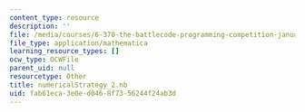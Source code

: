 ```yaml
---
content_type: resource
description: ''
file: /media/courses/6-370-the-battlecode-programming-competition-january-iap-2013/fab61eca3e0ed0468f7356244f24ab3d_numericalStrategy_2.nb
file_type: application/mathematica
learning_resource_types: []
ocw_type: OCWFile
parent_uid: null
resourcetype: Other
title: numericalStrategy_2.nb
uid: fab61eca-3e0e-d046-8f73-56244f24ab3d
---
```

